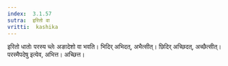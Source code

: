 ```yaml
---
index:  3.1.57
sutra:  इरितो वा
vritti:  kashika 
---
```


इरितो धातोः परस्य च्लेः अङादेशो वा भवति। भिदिर् अभिदत्, अभैत्सीत्। छिदिर् अच्छिदत्, अच्छैत्सीत्। परस्मैपदेषु इत्येव, अभित्त। अच्छित्त।

